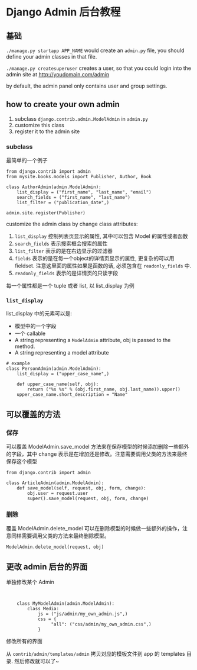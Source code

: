# Django Admin 后台教程

<!--
ID: b8dcc096-8b41-43c5-baa6-adf3b8fee76c
Status: publish
Date: 2017-06-07T08:07:00
Modified: 2020-05-16T12:05:50
wp_id: 699
-->

## 基础

`./manage.py startapp APP_NAME` would create an `admin.py` file, you should define your admin classes in that file.

`./manage.py createsuperuser` creates a user, so that you could login into the admin site at http://youdomain.com/admin

by default, the admin panel only contains user and group settings.

## how to create your own admin

1. subclass `django.contrib.admin.ModelAdmin` in `admin.py`
2. customize this class
3. register it to the admin site

### subclass

最简单的一个例子

```
from django.contrib import admin
from mysite.books.models import Publisher, Author, Book
	
class AuthorAdmin(admin.ModelAdmin):
    list_display = ("first_name", "last_name", "email")
    search_fields = ("first_name", "last_name")
    list_filter = ("publication_date",)
		
admin.site.register(Publisher)
```

customize the admin class by change class attributes:

1. `list_display` 控制列表页显示的属性, 其中可以包含 Model 的属性或者函数
2. `search_fields` 表示搜索框会搜索的属性
3. `list_filter` 表示的是在右边显示的过滤器
4. `fields` 表示的是在每一个object的详情页显示的属性, 更复杂的可以用fieldset. 注意这里面的属性如果是函数的话, 必须包含在 `readonly_fields` 中.
5. `readonly_fields` 表示的是详情页的只读字段

每一个属性都是一个 tuple 或者 list, 以 list_display 为例

### `list_display`

list_display 中的元素可以是:

* 模型中的一个字段
* 一个 callable
* A string representing a `ModelAdmin` attribute, obj is passed to the method.
* A string representing a model attribute

```
# example
class PersonAdmin(admin.ModelAdmin):
    list_display = ("upper_case_name",)

    def upper_case_name(self, obj):
        return ("%s %s" % (obj.first_name, obj.last_name)).upper()
    upper_case_name.short_description = "Name"
```

## 可以覆盖的方法

### 保存

可以覆盖 ModelAdmin.save_model 方法来在保存模型的时候添加删除一些额外的字段，其中 change 表示是在增加还是修改。注意需要调用父类的方法来最终保存这个模型

```
from django.contrib import admin

class ArticleAdmin(admin.ModelAdmin):
    def save_model(self, request, obj, form, change):
        obj.user = request.user
        super().save_model(request, obj, form, change)
```

### 删除

覆盖 ModelAdmin.delete_model 可以在删除模型的时候做一些额外的操作，注意同样需要调用父类的方法来最终删除模型。

```
ModelAdmin.delete_model(request, obj)
```

## 更改 admin 后台的界面

单独修改某个 Admin

```


    class MyModelAdmin(admin.ModelAdmin):
        class Media:
            js = ("js/admin/my_own_admin.js",)    
            css = {
                 "all": ("css/admin/my_own_admin.css",)
            }

```

修改所有的界面

从 `contrib/admin/templates/admin` 拷贝对应的模板文件到 app 的 templates 目录. 然后修改就可以了~